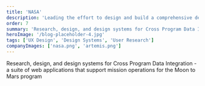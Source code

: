 ```yaml
---
title: 'NASA'
description: 'Leading the effort to design and build a comprehensive design system to support the CPIDS design and development team in building CPIDS software applications and internal tools'
order: 7
summary: 'Research, design, and design systems for Cross Program Data Integration - a suite of web applications that support mission operations for the Moon to Mars program'
heroImage: '/blog-placeholder-4.jpg'
tags: ['UX Design', 'Design Systems', 'User Research']
companyImages: ['nasa.png', 'artemis.png']
---
```


Research, design, and design systems for Cross Program Data Integration - a suite of web applications that support mission operations for the Moon to Mars program